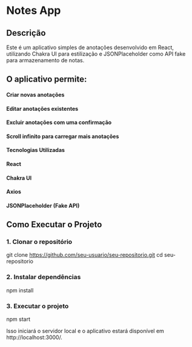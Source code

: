 # Notes App

## Descrição

Este é um aplicativo simples de anotações desenvolvido em React, utilizando Chakra UI para estilização e JSONPlaceholder como API fake para armazenamento de notas.

## O aplicativo permite:

#### Criar novas anotações

#### Editar anotações existentes

#### Excluir anotações com uma confirmação

#### Scroll infinito para carregar mais anotações

#### Tecnologias Utilizadas

#### React

#### Chakra UI

#### Axios

#### JSONPlaceholder (Fake API)

## Como Executar o Projeto

### 1. Clonar o repositório

git clone https://github.com/seu-usuario/seu-repositorio.git
cd seu-repositorio

### 2. Instalar dependências

npm install

### 3. Executar o projeto

npm start

Isso iniciará o servidor local e o aplicativo estará disponível em http://localhost:3000/.
